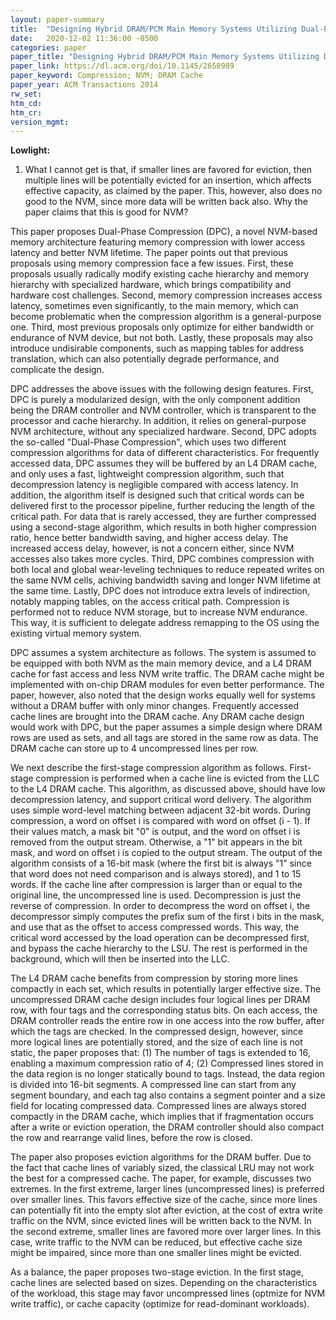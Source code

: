 ```yaml
---
layout: paper-summary
title:  "Designing Hybrid DRAM/PCM Main Memory Systems Utilizing Dual-Phase Compression"
date:   2020-12-02 11:36:00 -0500
categories: paper
paper_title: "Designing Hybrid DRAM/PCM Main Memory Systems Utilizing Dual-Phase Compression"
paper_link: https://dl.acm.org/doi/10.1145/2658989
paper_keyword: Compression; NVM; DRAM Cache
paper_year: ACM Transactions 2014
rw_set:
htm_cd:
htm_cr:
version_mgmt:
---
```


**Lowlight:**

1. What I cannot get is that, if smaller lines are favored for eviction, then multiple lines will be potentially
   evicted for an insertion, which affects effective capacity, as claimed by the paper. This, however, also does 
   no good to the NVM, since more data will be written back also. Why the paper claims that this is good for NVM?

This paper proposes Dual-Phase Compression (DPC), a novel NVM-based memory architecture featuring memory compression
with lower access latency and better NVM lifetime.
The paper points out that previous proposals using memory compression face a few issues. 
First, these proposals usually radically modify existing cache hierarchy and memory hierarchy with specialized hardware,
which brings compatibility and hardware cost challenges. 
Second, memory compression increases access latency, sometimes even significantly, to the main memory, which can become
problematic when the compression algorithm is a general-purpose one. 
Third, most previous proposals only optimize for either bandwidth or endurance of NVM device, but not both. 
Lastly, these proposals may also introduce undisirable components, such as mapping tables for address translation,
which can also potentially degrade performance, and complicate the design.

DPC addresses the above issues with the following design features. 
First, DPC is purely a modularized design, with the only component addition being the DRAM controller and NVM 
controller, which is transparent to the processor and cache hierarchy.
In addition, it relies on general-purpose NVM architecture, without any specialized hardware.
Second, DPC adopts the so-called "Dual-Phase Compression", which uses two different compression algorithms for 
data of different characteristics. For frequently accessed data, DPC assumes they will be buffered by an L4 DRAM
cache, and only uses a fast, lightweight compression algorithm, such that decompression latency is negligible
compared with access latency.
In addition, the algorithm itself is designed such that critical words can be delivered first to the processor
pipeline, further reducing the length of the critical path.
For data that is rarely accessed, they are further compressed using a second-stage algorithm, which results in
both higher compression ratio, hence better bandwidth saving, and higher access delay. The increased access delay, 
however, is not a concern either, since NVM accesses also takes more cycles.
Third, DPC combines compression with both local and global wear-leveling techniques to reduce repeated writes 
on the same NVM cells, achiving bandwidth saving and longer NVM lifetime at the same time.
Lastly, DPC does not introduce extra levels of indirection, notably mapping tables, on the access critical path.
Compression is performed not to reduce NVM storage, but to increase NVM endurance.
This way, it is sufficient to delegate address remapping to the OS using the existing virtual memory system.

DPC assumes a system architecture as follows. The system is assumed to be equipped with both NVM as the main memory
device, and a L4 DRAM cache for fast access and less NVM write traffic. The DRAM cache might be implemented with
on-chip DRAM modules for even better performance. The paper, however, also noted that the design works equally well
for systems without a DRAM buffer with only minor changes.
Frequently accessed cache lines are brought into the DRAM cache.
Any DRAM cache design would work with DPC, but the paper assumes a simple design where DRAM rows are used as sets,
and all tags are stored in the same row as data.
The DRAM cache can store up to 4 uncompressed lines per row.

We next describe the first-stage compression algorithm as follows. First-stage compression is performed when a cache
line is evicted from the LLC to the L4 DRAM cache. This algorithm, as discussed above, should have low decompression
latency, and support critical word delivery. The algorithm uses simple word-level matching between adjacent 32-bit 
words. During compression, a word on offset i is compared with word on offset (i - 1). If their values match, a mask
bit "0" is output, and the word on offset i is removed from the output stream. Otherwise, a "1" bit appears in the bit
mask, and word on offset i is copied to the output stream.
The output of the algorithm consists of a 16-bit mask (where the first bit is always "1" since that word does not need
comparison and is always stored), and 1 to 15 words. 
If the cache line after compression is larger than or equal to the original line, the uncompressed line is used.
Decompression is just the reverse of compression. In order to decompress the word on offset i, the decompressor 
simply computes the prefix sum of the first i bits in the mask, and use that as the offset to access compressed
words. This way, the critical word accessed by the load operation can be decompressed first, and bypass the cache
hierarchy to the LSU. The rest is performed in the background, which will then be inserted into the LLC.

The L4 DRAM cache benefits from compression by storing more lines compactly in each set, which results in potentially
larger effective size. The uncompressed DRAM cache design includes four logical lines per DRAM row, with four tags and
the corresponding status bits. On each access, the DRAM controller reads the entire row in one access into the row 
buffer, after which the tags are checked.
In the compressed design, however, since more logical lines are potentially stored, and the size of each line is 
not static, the paper proposes that: (1) The number of tags is extended to 16, enabling a maximum compression ratio
of 4; (2) Compressed lines stored in the data region is no longer statically bound to tags. Instead, the data region
is divided into 16-bit segments. A compressed line can start from any segment boundary, and each tag also contains a 
segment pointer and a size field for locating compressed data.
Compressed lines are always stored compactly in the DRAM cache, which implies that if fragmentation occurs after a
write or eviction operation, the DRAM controller should also compact the row and rearrange valid lines, before the 
row is closed.

The paper also proposes eviction algorithms for the DRAM buffer. Due to the fact that cache lines of variably sized,
the classical LRU may not work the best for a compressed cache. The paper, for example, discusses two extremes.
In the first extreme, larger lines (uncompressed lines) is preferred over smaller lines. This favors effective
size of the cache, since more lines can potentially fit into the empty slot after eviction, at the cost of extra 
write traffic on the NVM, since evicted lines will be written back to the NVM.
In the second extreme, smaller lines are favored more over larger lines. In this case, write traffic to the NVM can
be reduced, but effective cache size might be impaired, since more than one smaller lines might be evicted.

As a balance, the paper proposes two-stage eviction. In the first stage, cache lines are selected based on sizes.
Depending on the characteristics of the workload, this stage may favor uncompressed lines (optmize for NVM write 
traffic), or cache capacity (optimize for read-dominant workloads).


